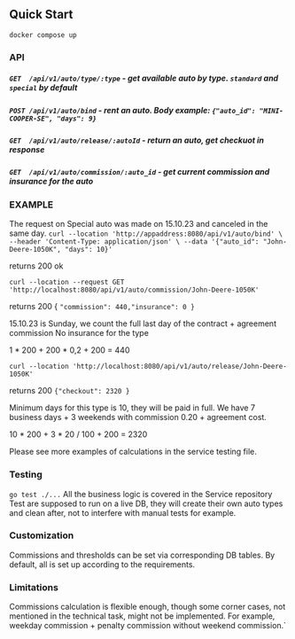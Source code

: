

## Quick Start
`docker compose up`

### API 
##### `GET  /api/v1/auto/type/:type` - get available auto by type. `standard` and `special` by default 
##### `POST /api/v1/auto/bind` - rent an auto. Body example: `{"auto_id": "MINI-COOPER-SE", "days": 9}`
##### `GET  /api/v1/auto/release/:autoId` - return an auto, get checkuot in response
##### `GET  /api/v1/auto/commission/:auto_id` - get current commission and insurance for the auto

### EXAMPLE

The request on Special auto was made on 15.10.23 and canceled in the same day.
`curl --location 'http://appaddress:8080/api/v1/auto/bind' \
--header 'Content-Type: application/json' \
--data '{"auto_id": "John-Deere-1050K", "days": 10}'`

returns 200 ok

`curl --location --request GET 'http://localhost:8080/api/v1/auto/commission/John-Deere-1050K'`

returns 200 {
`"commission": 440,"insurance": 0 }`

15.10.23 is Sunday, we count the full last day of the contract + agreement commission
No insurance for the type

1 * 200 + 200 * 0,2 + 200 = 440

`curl --location 'http://localhost:8080/api/v1/auto/release/John-Deere-1050K'`

returns 200 `{"checkout": 2320 }`

Minimum days for this type is 10, they will be paid in full. 
We have 7 business days + 3 weekends with commission 0.20 + agreement cost.

10 * 200 + 3 * 20 / 100 + 200 = 2320

Please see more examples of calculations in the service testing file.

### Testing
`go test ./...`
All the business logic is covered in the Service repository
Test are supposed to run on a live DB, they will create their own auto types and clean after, not to interfere with manual tests for example.
### Customization
Commissions and thresholds can be set via corresponding DB tables. By default, all is set up according to the requirements.
### Limitations
Commissions calculation is flexible enough, though some corner cases, not mentioned in the technical task, might not be implemented. For example, weekday commission  + penalty commission without weekend commission.`
